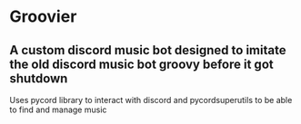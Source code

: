 # Groovier
<h2> A custom discord music bot designed to imitate the old discord music bot groovy before it got shutdown </h2>
Uses pycord library to interact with discord and pycordsuperutils to be able to find and manage music
